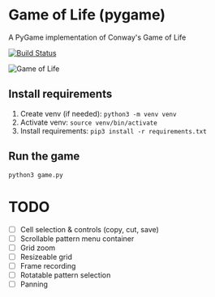 # Game of Life (pygame)

A PyGame implementation of Conway's Game of Life

[![Build Status](https://app.travis-ci.com/selftaught/GameOfLife.svg?token=Tx7EAKup6EXJbMTwywxS&branch=main)](https://app.travis-ci.com/selftaught/GameOfLife)

![Game of Life](https://i.imgur.com/HfXrR09.png)

## Install requirements

1. Create venv (if needed): `python3 -m venv venv`
2. Activate venv: `source venv/bin/activate`
3. Install requirements: `pip3 install -r requirements.txt`

## Run the game

`python3 game.py`


# TODO

- [ ] Cell selection & controls (copy, cut, save)
- [ ] Scrollable pattern menu container
- [ ] Grid zoom
- [ ] Resizeable grid
- [ ] Frame recording
- [ ] Rotatable pattern selection
- [ ] Panning